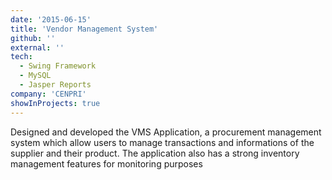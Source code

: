 ```yaml
---
date: '2015-06-15'
title: 'Vendor Management System'
github: ''
external: ''
tech:
  - Swing Framework
  - MySQL
  - Jasper Reports
company: 'CENPRI' 
showInProjects: true
---
```


Designed and developed the VMS Application, a procurement management system which allow users to manage transactions and informations of the supplier and their product. The application also has a strong inventory management features for monitoring purposes

